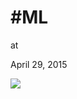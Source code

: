 # #ML











at

April 29, 2015















![](Screenshot%2Bfrom%2B2015-04-29%2B14%3A47%3A56.png)

